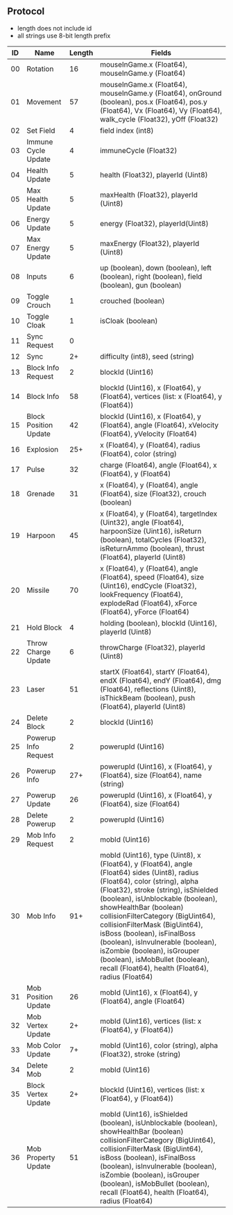## Protocol
- length does not include id
- all strings use 8-bit length prefix

| ID |          Name         | Length | Fields |
| -- | --------------------- | ------ | ------ |
| 00 | Rotation              | 16     | mouseInGame.x (Float64), mouseInGame.y (Float64) |
| 01 | Movement              | 57     | mouseInGame.x (Float64), mouseInGame.y (Float64), onGround (boolean), pos.x (Float64), pos.y (Float64), Vx (Float64), Vy (Float64), walk_cycle (Float32), yOff (Float32) |
| 02 | Set Field             | 4      | field index (int8) |
| 03 | Immune Cycle Update   | 4      | immuneCycle (Float32) |
| 04 | Health Update         | 5      | health (Float32), playerId (Uint8) |
| 05 | Max Health Update     | 5      | maxHealth (Float32), playerId (Uint8) |
| 06 | Energy Update         | 5      | energy (Float32), playerId(Uint8) |
| 07 | Max Energy Update     | 5      | maxEnergy (Float32), playerId (Uint8) |
| 08 | Inputs                | 6      | up (boolean), down (boolean), left (boolean), right (boolean), field (boolean), gun (boolean) |
| 09 | Toggle Crouch         | 1      | crouched (boolean) |
| 10 | Toggle Cloak          | 1      | isCloak (boolean) |
| 11 | Sync Request          | 0      | |
| 12 | Sync                  | 2+     | difficulty (int8), seed (string) |
| 13 | Block Info Request    | 2      | blockId (Uint16) |
| 14 | Block Info            | 58     | blockId (Uint16), x (Float64), y (Float64), vertices (list: x (Float64), y (Float64)) |
| 15 | Block Position Update | 42     | blockId (Uint16), x (Float64), y (Float64), angle (Float64), xVelocity (Float64), yVelocity (Float64) |
| 16 | Explosion             | 25+    | x (Float64), y (Float64), radius (Float64), color (string) |
| 17 | Pulse                 | 32     | charge (Float64), angle (Float64), x (Float64), y (Float64) |
| 18 | Grenade               | 31     | x (Float64), y (Float64), angle (Float64), size (Float32), crouch (boolean) |
| 19 | Harpoon               | 45     | x (Float64), y (Float64), targetIndex (Uint32), angle (Float64), harpoonSize (Uint16), isReturn (boolean), totalCycles (Float32), isReturnAmmo (boolean), thrust (Float64), playerId (Uint8) |
| 20 | Missile               | 70     | x (Float64), y (Float64), angle (Float64), speed (Float64), size (Uint16), endCycle (Float32), lookFrequency (Float64), explodeRad (Float64), xForce (Float64), yForce (Float64) |
| 21 | Hold Block            | 4      | holding (boolean), blockId (Uint16), playerId (Uint8) |
| 22 | Throw Charge Update   | 6      | throwCharge (Float32), playerId (Uint8) |
| 23 | Laser                 | 51     | startX (Float64), startY (Float64), endX (Float64), endY (Float64), dmg (Float64), reflections (Uint8), isThickBeam (boolean), push (Float64), playerId (Uint8) |
| 24 | Delete Block          | 2      | blockId (Uint16) |
| 25 | Powerup Info Request  | 2      | powerupId (Uint16) |
| 26 | Powerup Info          | 27+    | powerupId (Uint16), x (Float64), y (Float64), size (Float64), name (string) |
| 27 | Powerup Update        | 26     | powerupId (Uint16), x (Float64), y (Float64), size (Float64) |
| 28 | Delete Powerup        | 2      | powerupId (Uint16) |
| 29 | Mob Info Request      | 2      | mobId (Uint16) |
| 30 | Mob Info              | 91+    | mobId (Uint16), type (Uint8), x (Float64), y (Float64), angle (Float64) sides (Uint8), radius (Float64), color (string), alpha (Float32), stroke (string), isShielded (boolean), isUnblockable (boolean), showHealthBar (boolean) collisionFilterCategory (BigUint64), collisionFilterMask (BigUint64), isBoss (boolean), isFinalBoss (boolean), isInvulnerable (boolean), isZombie (boolean), isGrouper (boolean), isMobBullet (boolean), recall (Float64), health (Float64), radius (Float64) |
| 31 | Mob Position Update   | 26     | mobId (Uint16), x (Float64), y (Float64), angle (Float64) |
| 32 | Mob Vertex Update     | 2+     | mobId (Uint16), vertices (list: x (Float64), y (Float64)) |
| 33 | Mob Color Update      | 7+     | mobId (Uint16), color (string), alpha (Float32), stroke (string) |
| 34 | Delete Mob            | 2      | mobId (Uint16) |
| 35 | Block Vertex Update   | 2+     | blockId (Uint16), vertices (list: x (Float64), y (Float64)) |
| 36 | Mob Property Update   | 51     | mobId (Uint16), isShielded (boolean), isUnblockable (boolean), showHealthBar (boolean) collisionFilterCategory (BigUint64), collisionFilterMask (BigUint64), isBoss (boolean), isFinalBoss (boolean), isInvulnerable (boolean), isZombie (boolean), isGrouper (boolean), isMobBullet (boolean), recall (Float64), health (Float64), radius (Float64) |